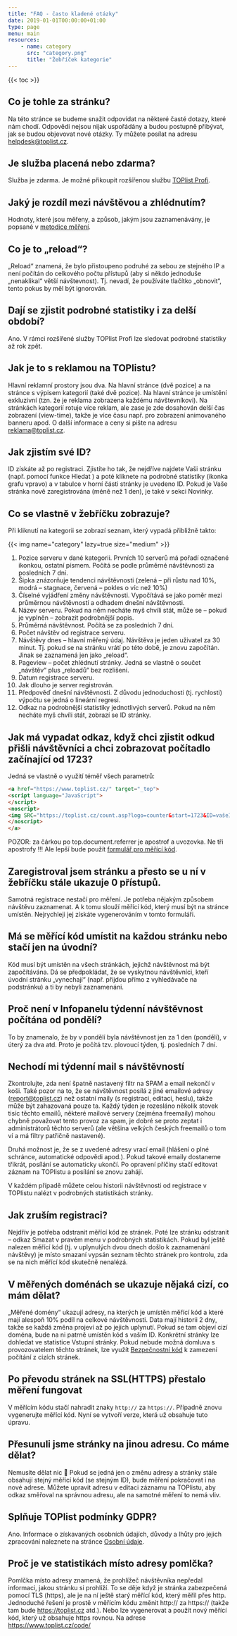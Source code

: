 ```yaml
---
title: "FAQ - často kladené otázky"
date: 2019-01-01T00:00:00+01:00
type: page
menu: main
resources:
    - name: category
      src: "category.png"
      title: "Žebříček kategorie"
---
```


{{< toc >}}

## Co je tohle za stránku?
Na této stránce se budeme snažit odpovídat na některé časté dotazy, které nám chodí. Odpovědi nejsou nijak uspořádány a budou postupně přibývat, jak se budou objevovat nové otázky. Ty můžete posílat na adresu helpdesk@toplist.cz.

## Je služba placená nebo zdarma?
Služba je zdarma. Je možné přikoupit rozšířenou službu [TOPlist Profi](https://profi.toplist.cz).

## Jaký je rozdíl mezi návštěvou a zhlédnutím?
Hodnoty, které jsou měřeny, a způsob, jakým jsou zaznamenávány, je popsané v [metodice měření](/napoveda/dokumentace/metodika-mereni/).

## Co je to „reload“?
„Reload“ znamená, že bylo přistoupeno podruhé za sebou ze stejného IP a není počítán do celkového počtu přístupů (aby si někdo jednoduše „nenaklikal“ větší návštevnost). Tj. nevadí, že používáte tlačítko „obnovit“, tento pokus by měl být ignorován.

## Dají se zjistit podrobné statistiky i za delší období?
Ano. V rámci rozšířené služby TOPlist Profi lze sledovat podrobné statistiky až rok zpět.

## Jak je to s reklamou na TOPlistu?
Hlavní reklamní prostory jsou dva. Na hlavní stránce (dvě pozice) a na stránce s výpisem kategorií (také dvě pozice). Na hlavní stránce je umístění exkluzivní (tzn. že je reklama zobrazena každému návštevníkovi). Na stránkách kategorií rotuje více reklam, ale zase je zde dosahován delší čas zobrazení (view-time), takže je více času např. pro zobrazení animovaného banneru apod. O další informace a ceny si pište na adresu reklama@toplist.cz.

## Jak zjistím své ID?
ID získáte až po registraci. Zjistíte ho tak, že nejdříve najdete Vaši stránku (např. pomocí funkce Hledat ) a poté kliknete na podrobné statistiky (ikonka grafu vpravo) a v tabulce v horní části stránky je uvedeno ID. Pokud je Vaše stránka nově zaregistrována (méně než 1 den), je také v sekci Novinky.

## Co se vlastně v žebříčku zobrazuje?
Při kliknutí na kategorii se zobrazí seznam, který vypadá přibližně takto:

{{< img name="category" lazy=true size="medium" >}}

1. Pozice serveru v dané kategorii. Prvních 10 serverů má pořadí označené ikonkou, ostatní písmem. Počítá se podle průměrné návštěvnosti za posledních 7 dní.
2. Šipka znázorňuje tendenci návštěvnosti (zelená – při růstu nad 10%, modrá – stagnace, červená – pokles o víc než 10%)
3. Číselné vyjádření změny návštěvnosti. Vypočítává se jako poměr mezi průměrnou návštěvností a odhadem dnešní návštěvnosti.
4. Název serveru. Pokud na něm necháte myš chvíli stát, může se – pokud je vyplněn – zobrazit podrobnější popis.
5. Průměrná návštěvnost. Počítá se za posledních 7 dní.
6. Počet návštěv od registrace serveru.
7. Návštěvy dnes – hlavní měřený údaj. Návštěva je jeden uživatel za 30 minut. Tj. pokud se na stránku vrátí po této době, je znovu započítán. Jinak se zaznamená jen jako „reload“.
8. Pageview – počet zhlédnutí stránky. Jedná se vlastně o součet „návštěv“ plus „reloadů“ bez rozlišení.
9. Datum registrace serveru.
10. Jak dlouho je server registrován.
11. Předpověď dnešní návštěvnosti. Z důvodu jednoduchosti (tj. rychlosti) výpočtu se jedná o lineární regresi.
12. Odkaz na podrobnější statistiky jednotlivých serverů. Pokud na něm necháte myš chvíli stát, zobrazí se ID stránky.

## Jak má vypadat odkaz, když chci zjistit odkud přišli návštěvníci a chci zobrazovat počítadlo začínající od 1723?
Jedná se vlastně o využití téměř všech parametrů:

```html
<a href="https://www.toplist.cz/" target="_top">
<script language="JavaScript">
</script>
<noscript>
<img SRC="https://toplist.cz/count.asp?logo=counter&start=1723&ID=vašeID" border="0" alt="TOPlist"  width="88" height="31">
</noscript>
</a>
```
POZOR: za čárkou po top.document.referrer je apostrof a uvozovka. Ne tři apostrofy !!! Ale lepší bude použít [formulář pro měřící kód](https://www.toplist.cz/code/).

## Zaregistroval jsem stránku a přesto se u ní v žebříčku stále ukazuje 0 přístupů.
Samotná registrace nestačí pro měření. Je potřeba nějakým způsobem návštěvu zaznamenat. A k tomu slouží měřící kód, který musí být na stránce umístěn. Nejrychleji jej získáte vygenerováním v tomto formuláři.

## Má se měřící kód umístit na každou stránku nebo stačí jen na úvodní?
Kód musí být umístěn na všech stránkách, jejichž návštěvnost má být započítávána. Dá se předpokládat, že se vyskytnou návštěvníci, kteří úvodní stránku „vynechají“ (např. přijdou přímo z vyhledávače na podstránku) a ti by nebyli zaznamenáni.

## Proč není v Infopanelu týdenní návštěvnost počítána od pondělí?
To by znamenalo, že by v pondělí byla návštěvnost jen za 1 den (pondělí), v úterý za dva atd. Proto je počítá tzv. plovoucí týden, tj. posledních 7 dní.

## Nechodí mi týdenní mail s návštěvností
Zkontrolujte, zda není špatně nastavený filtr na SPAM a email nekončí v koši. Také pozor na to, že se návštěvnost posílá z jiné emailové adresy (report@toplist.cz) než ostatní maily (s registraci, editaci, heslu), takže může být zahazovaná pouze ta. Každý týden je rozesláno několik stovek tisíc těchto emailů, některé mailové servery (zejména freemaily) mohou chybně považovat tento provoz za spam, je dobré se proto zeptat i administrátorů těchto serverů (ale většina velkých českých freemailů o tom ví a má filtry patřičně nastavené).

Druhá možnost je, že se z uvedené adresy vrací email (hlášení o plné schránce, automatické odpovědi apod.). Pokud takové emaily dostaneme třikrát, posílání se automaticky ukončí. Po opravení příčiny stačí editovat záznam na TOPlistu a posílání se znovu zahájí.

V každém případě můžete celou historii návštěvnosti od registrace v TOPlistu nalézt v podrobných statistikách stránky.

## Jak zruším registraci?
Nejdřív je potřeba odstranit měřící kód ze stránek. Poté lze stránku odstranit – odkaz Smazat v pravém menu v podrobných statistikách. Pokud byl ještě nalezen měřící kód (tj. v uplynulých dvou dnech došlo k zaznamenání návštěvy) je místo smazaní vypsán seznam těchto stránek pro kontrolu, zda se na nich měřící kód skutečně nenalézá.

## V měřených doménách se ukazuje nějaká cizí, co mám dělat?
„Měřené domény“ ukazují adresy, na kterých je umístěn měřící kód a které mají alespoň 10% podíl na celkové návštěvnosti. Data mají historii 2 dny, takže se každá změna projeví až po jejich uplynutí. Pokud se tam objeví cizí doména, bude na ni patrně umístěn kód s vaším ID. Konkrétní stránky lze dohledat ve statistice Vstupní stránky. Pokud nebude možná domluva s provozovatelem těchto stránek, lze využít [Bezpečnostní kód](/napoveda/tipy-a-triky/#bezpecnostni-kod) k zamezení počítání z cizích stránek.

## Po převodu stránek na SSL(HTTPS) přestalo měření fungovat
V měřícím kódu stačí nahradit znaky `http://` za `https://`. Případně znovu vygenerujte měřící kód. Nyní se vytvoří verze, která už obsahuje tuto úpravu.

## Přesunuli jsme stránky na jinou adresu. Co máme dělat?
Nemusíte dělat nic 🙂 Pokud se jedná jen o změnu adresy a stránky stále obsahují stejný měřící kód (se stejným ID), bude měření pokračovat i na nové adrese. Můžete upravit adresu v editaci záznamu na TOPlistu, aby odkaz směřoval na správnou adresu, ale na samotné měření to nemá vliv.

## Splňuje TOPlist podmínky GDPR?
Ano. Informace o získavaných osobních údajích, důvody a lhůty pro jejich zpracování naleznete na stránce [Osobní údaje](/napoveda/dokumentace/osobni-udaje/).

## Proč je ve statistikách místo adresy pomlčka?
Pomlčka místo adresy znamená, že prohlížeč návštěvníka nepředal informaci, jakou stránku si prohlíží. To se děje když je stránka zabezpečená pomocí TLS (https), ale je na ní ještě starý měřící kód, který měřil přes http. Jednoduché řešení je prostě v měřícím kódu změnit http:// za https:// (takže tam bude https://toplist.cz atd.). Nebo lze vygenerovat a použít nový měřící kód, který už obsahuje https rovnou. Na adrese https://www.toplist.cz/code/